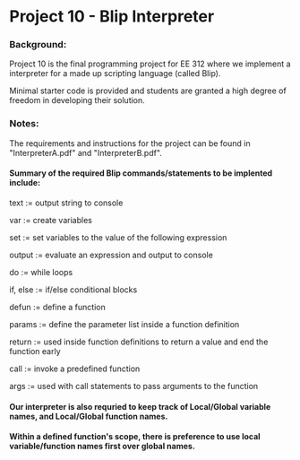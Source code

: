 # Project 10 - Blip Interpreter


### Background: 

Project 10 is the final programming project for EE 312 where we implement a interpreter for a made up scripting language (called Blip). 

Minimal starter code is provided and students are granted a high degree of freedom in developing their solution.


### Notes: 

The requirements and instructions for the project can be found in "InterpreterA.pdf" and "InterpreterB.pdf".


#### Summary of the required Blip commands/statements to be implented include: 

text := output string to console 

var := create variables 

set := set variables to the value of the following expression 

output := evaluate an expression and output to console 

do := while loops 

if, else := if/else conditional blocks 

defun := define a function 

params := define the parameter list inside a function definition 

return := used inside function definitions to return a value and end the function early 

call := invoke a predefined function 

args := used with call statements to pass arguments to the function


#### Our interpreter is also requried to keep track of Local/Global variable names, and Local/Global function names. 
#### Within a defined function's scope, there is preference to use local variable/function names first over global names.
